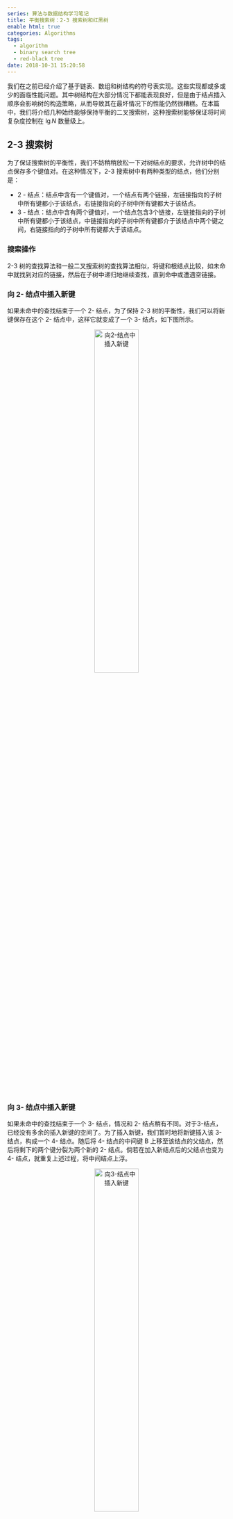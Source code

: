 ```yaml
---
series: 算法与数据结构学习笔记
title: 平衡搜索树：2-3 搜索树和红黑树
enable html: true
categories: Algorithms
tags:
  - algorithm
  - binary search tree
  - red-black tree
date: 2018-10-31 15:20:58
---
```


我们在之前已经介绍了基于链表、数组和树结构的符号表实现。这些实现都或多或少的面临性能问题。其中树结构在大部分情况下都能表现良好，但是由于结点插入顺序会影响树的构造策略，从而导致其在最坏情况下的性能仍然很糟糕。在本篇中，我们将介绍几种始终能够保持平衡的二叉搜索树，这种搜索树能够保证将时间复杂度控制在 $\lg N$ 数量级上。

<!-- more -->

## 2-3 搜索树

为了保证搜索树的平衡性，我们不妨稍稍放松一下对树结点的要求，允许树中的结点保存多个键值对。在这种情况下，2-3 搜索树中有两种类型的结点，他们分别是：

- 2 - 结点：结点中含有一个键值对，一个结点有两个链接，左链接指向的子树中所有键都小于该结点，右链接指向的子树中所有键都大于该结点。
- 3 - 结点：结点中含有两个键值对，一个结点包含3个链接，左链接指向的子树中所有键都小于该结点，中链接指向的子树中所有键都介于该结点中两个键之间，右链接指向的子树中所有键都大于该结点。

### 搜索操作

2-3 树的查找算法和一般二叉搜索树的查找算法相似，将键和根结点比较，如未命中就找到对应的链接，然后在子树中递归地继续查找，直到命中或遭遇空链接。

### 向 2- 结点中插入新键

如果未命中的查找结束于一个 2- 结点，为了保持 2-3 树的平衡性，我们可以将新键保存在这个 2- 结点中，这样它就变成了一个 3- 结点，如下图所示。

<div align="center">  
<img
    src="http://images.herculas.cn/image/blog/algorithms/search3/insert%20into%20a%202-node.png"
    width="45%"
    alt="向2-结点中插入新键"
/>
</div>

### 向 3- 结点中插入新键

如果未命中的查找结束于一个 3- 结点，情况和 2- 结点稍有不同。对于3-结点，已经没有多余的插入新键的空间了。为了插入新键，我们暂时地将新键插入该 3- 结点，构成一个 4- 结点。随后将 4- 结点的中间键 B 上移至该结点的父结点，然后将剩下的两个键分裂为两个新的 2- 结点。倘若在加入新结点后的父结点也变为 4- 结点，就重复上述过程，将中间结点上浮。

<div align="center">  
<img
    src="http://images.herculas.cn/image/blog/algorithms/search3/insert%20into%20a%203-node.png"
    width="45%"
    alt="向3-结点中插入新键"
/>
</div>

### 分解根结点

如果上面步骤中的上浮操作最终使得根结点也成为 4- 结点，我们可以将该 4- 结点分解成 3 个 2- 结点，将中间键上浮为新的根结点，左右键作为其子结点。

<div align="center">  
<img
    src="http://images.herculas.cn/image/blog/algorithms/search3/splitting%20the%20root.png"
    width="45%"
    alt="分解根结点"
/>
</div>

### 全局性质

注意到，上述插入操作所带来的所有变换都是局部变换，除了相关的结点和链接之外不需要修改或检查树的其他部分。这些局部变换不会影响树的全剧有序性和平衡性，亦即任意空链接到根结点的路径长度都是相等的。

可以证明，在一棵大小为 $N$ 的 2-3 树中，查找和插入操作访问的结点必然不超过 $\lg N$ 个。最好的情况下，访问 2-3 树的时间复杂度为 $0.631 \lg N$。上述最坏情况在 2-3 树全由 2- 结点构成时取得，最好情况在 2-3 树全由 3- 结点构成时取得。

## 红黑树

上述 2-3 树帮助我们构建了一种基于树结构的平衡的符号表实现，但是 2-3 树的代码实现过于复杂，因为我们需要实现不同的结点类型和上浮操作。接下来，我们将介绍一种名为**红黑树**的数据结构来表达 2-3 树的思想。红黑树的实现相较 2-3 树更加容易，因为红黑树的很多操作可以直接复用普通二叉搜索树的代码。

### 等价性

红黑树的基本思想是用标准二叉树结点和额外的信息来完全替换 2-3 树，同时维持 2-3 树的平衡性。为了实现这个目的，我们使用左偏红链接来来连接 2-3 树中 3- 结点的两个内键。

完全脱离 2-3 树的红黑树可以用以下方法定义：

- 含有红黑链接的二叉搜索树；
- 所有红链接均为左链接；
- 没有任何一个结点同时与两条红链接相连；
- 完美黑平衡，即任意空链接到根结点的路径上的黑链接数量相同。

满足以上定义的红黑树，被称为左偏红黑二叉搜索树 (LLRB, Left-leaning Red-black Binary Search Tree)，和相应的 2-3 树必能一一对应，原因是可以将所有红链接画平，这样所有空链接到根结点的距离可以直观的观察而被证明是相同的。如果将红链接相连的两个结点合并，得到的就是标准的 2-3 树。

<div align="center">  
<img
    src="http://images.herculas.cn/image/blog/algorithms/search3/1-1%20correspondence%20between%20RBBSTs%20and%202-3%20trees.png"
    width="50%"
    alt="红黑树和2-3树的等价性"
/>
</div>

### LLRB的基本表示

考虑到二叉树中的每个结点都只有一条指向自己的连接（从父结点指向它），我们需要将该链接的颜色作为结点的性质保存在结点对象中。

```Java
public class RedBlackBST<Key extends Comparable<Key>, Value> {
    private static final boolean RED = true;
    private static final boolean BLACK = false;

    private Node root;

    private class Node {
        private Key key;
        private Value val;
        private Node left, right;
        private boolean color;
        private int size;

        public Node(Key key, Value val, boolean color, int size)  {
            this.key = key;
            this.val = val;
            this.color = color;
            this.size = size;
        }
    }

    private boolean isRed(Node x) {
        if (x == null)
            return false;
        return x.color == RED;
    }
}
```

### 搜索操作

由于红黑树的实现没有改变二叉树的结点表示和结构，所以红黑树的搜索实现可以直接使用普通二叉搜索树的搜索实现。

```Java
public Value get(Key key) {
    if (key == null)
        throw new IllegalArgumentException("argument to get() is null");
    return get(root, key);
}

private Value get(Node x, Key key) {
    while (x != null) {
        int cmp = key.compareTo(x.key);
        if (cmp < 0)
            x = x.left;
        else if (cmp > 0)
            x = x.right;
        else
            return x.val;
    }
    return null;
}
```

除了搜索操作外，其他的一些基本操作如`floor`，`iteration`和`selection`都和二叉搜索树的实现相同，不再赘述。

### 基本原子操作

在实现插入操作之前，我们有一些基本的原子操作需要事先实现。这些原子操作将会在插入操作中被反复使用，是红黑树实现的基础。

#### 左旋 (Left Rotation)

在实现插入或删除操作时可能会出现红色右链接或两条红色的右链接，在操作完成之前这些情况必须被修复。旋转操作可以改变红链接的指向。左旋可以将红色的右链接转化为左链接，其具体原理可参照下图：

<div align="center">  
<img
    src="http://images.herculas.cn/image/blog/algorithms/search3/left%20rotation.png"
    width="75%"
    alt="左旋"
/>
</div>

其具体实现如下：

```Java
private Node rotateLeft(Node h) {
    Node x = h.right;
    h.right = x.left;
    x.left = h;
    x.color = x.left.color;
    x.left.color = RED;

    x.size = h.size;
    h.size = size(h.left) + size(h.right) + 1;

    return x;
}
```

#### 右旋 (Right Rotation)

右旋操作与左旋类似，只需要将对应的链接互换即可。其示意图如下：

<div align="center">  
<img
    src="http://images.herculas.cn/image/blog/algorithms/search3/right%20rotation.png"
    width="75%"
    alt="右旋"
/>
</div>

其具体实现如下：

```Java
private Node rotateRight(Node h) {
    Node x = h.left;
    h.left = x.right;
    x.right = h;
    x.color = x.right.color;
    x.right.color = RED;

    x.size = h.size;
    h.size = size(h.left) + size(h.right) + 1;

    return x;
}
```

旋转操作

#### 颜色转换 (Color Flip)

插入或删除操作可能会使某个结点的两个链接都为红链接，这时需要进行颜色转换以使得该结点的链接满足红黑树的要求。其示意图如下：

<div align="center">  
<img
    src="http://images.herculas.cn/image/blog/algorithms/search3/flip%20colors.png"
    width="90%"
    alt="颜色转换"
/>
</div>

其实现如下：

```Java
private void flipColors(Node h) {
    h.color = !h.color;
    h.left.color = !h.left.color;
    h.right.color = !h.right.color;
}
```

和左右旋一样，颜色转换也是局部操作，既不需要知道其他结点的情况，也不会改变整棵树的黑平衡性。

### 插入操作

实现插入操作的中心思想是始终维持和 2-3 树的一一对应关系，通过使用上述的 LLRB 基本原子操作来维护整棵树的黑平衡性和有序性。

#### 情况 1：向一棵只有一个键（即一个 2- 结点）的树中插入新键

一棵只含有一个键的树只含有一个 2- 结点。插入新键后，若新键小于老键，只需新增一个红链接下的结点即可。若新键大于老键，则新增的结点将会产生一条右偏的红链接，此时需要使用左旋操作修正链接。两种情况的示意图如下：

<div align="center">  
<img
    src="http://images.herculas.cn/image/blog/algorithms/search3/insert%20into%20a%20tree%20with%201%20node.png"
    width="70%"
    alt="情况1"
/>
</div>

#### 情况 2：向树底部的 2- 结点插入新键

想要在树底新增一个新键，首先需要使用基本的二叉搜索树算法向红黑树中查找新键的位置，然后使用红链接将新结点和其父结点相连。如果其父结点是一个 2- 结点（即指向父结点的链接为黑链接），则可以使用情况1中的方法调整链接。

<div align="center">  
<img
    src="http://images.herculas.cn/image/blog/algorithms/search3/insert%20into%20a%202-node%20at%20the%20bottom.png"
    width="45%"
    alt="情况2"
/>
</div>

#### 情况 3：向一棵只有两个键（即一个 3- 结点）的树中插入新键

这种情况分为三种子情况，分别为：

1. 新键大于原树中的两个键。这时新键被连接到 3- 结点的右链接上。这时树是平衡的，只需将两条链接由红变黑即可（颜色转换）。
2. 新键小于原树中的两个键。这时新键被连接到最左边的空链接上，这样就产生了两条连续的红链接。继续将上层的红链接右旋，我们就得到了第一种情况。
3. 新键介于原树中两个键之间。这时新键被接在左键的右链接上。我们只需将下层的红链接左旋即可得到第二种情况。

<div align="center">  
<img
    src="http://images.herculas.cn/image/blog/algorithms/search3/insert%20into%20a%20tree%20with%202%20nodes.png"
    width="90%"
    alt="情况3"
/>
</div>

#### 情况 4：向树底部的 3- 结点插入新键

想要在树底部的 3- 结点下插入一个新键，情况大致和情况 3 中的 3 种子情况相似。

1. 指向新结点的链接是 3- 结点的右链接，这时我们只需转换颜色即可。
2. 指向新结点的链接是 3- 结点的左链接，这时我们需要进行右旋转然后再转换颜色。
3. 指向新结点的链接是 3- 结点的中链接，这时我们需要先左旋转下层链接然后右旋转上层链接，最后再转换颜色。

上述颜色转换操作会将中结点的链接变红，这意味着将其送入了父结点中。随后我们可以在父结点中采用同样的方式解决该问题。

<div align="center">  
<img
    src="http://images.herculas.cn/image/blog/algorithms/search3/insert%20into%20a%203-node%20at%20the%20bottom%201.png"
    width="90%"
    alt="情况4"
/>
</div>

<div align="center">  
<img
    src="http://images.herculas.cn/image/blog/algorithms/search3/insert%20into%20a%203-node%20at%20the%20bottom%202.png"
    width="90%"
    alt="情况4"
/>
</div>

#### 实现

只需要在沿着插入点到根结点的路径向上移动时所经过的每个结点中顺序完成以下操作，我们就能够完成插入操作：

1. 如果右子结点是红色的而左子节点是黑色的，进行左旋转；
2. 如果左子结点是红色的，且它的左子结点也是红色的，进行右旋转；
3. 如果左右子结点均为红色，就进行颜色转换。

<div align="center">  
<img
    src="http://images.herculas.cn/image/blog/algorithms/search3/conditions%20switch.png"
    width="45%"
    alt="状态转换示意图"
/>
</div>

实现代码如下：

```Java
public void put(Key key, Value val) {
    if (key == null)
        throw new IllegalArgumentException("first argument to put() is null");
    if (val == null) {
        delete(key);
        return;
    }

    root = put(root, key, val);
    root.color = BLACK;
}

private Node put(Node h, Key key, Value val) {
    if (h == null)
        return new Node(key, val, RED, 1);

    int cmp = key.compareTo(h.key);

    if (cmp < 0)
        h.left = put(h.left, key, val);
    else if (cmp > 0)
        h.right = put(h.right, key, val);
    else
        h.val = val;

    if (isRed(h.right) && !isRed(h.left))
        h = rotateLeft(h);
    if (isRed(h.left) && isRed(h.left.left))
        h = rotateRight(h);
    if (isRed(h.left) && isRed(h.right))
        flipColors(h);
    h.size = size(h.left) + size(h.right) + 1;
    return h;
}
```

### 性能表现

以下关于红黑树的结论可以通过证明得到：

1. 可以证明，所有基于红黑树的符号表实现都能保证操作的时间复杂度为对数级别。
2. 一棵大小为 $N$ 的红黑树的高度不会超过 $2\lg N$。
3. 一棵大小为 $N$ 的红黑树中，根结点到任意结点的平均路径长度为约 $1.00 \lg N$。

和之前我们介绍过的几种符号表实现进行比较，很容易发现红黑树的表现最为优异。

|数据结构|最坏查找|最坏插入|最坏删除|平均查找|平均插入|平均删除|
|:-----:|:----:|:-----:|:-----:|:----:|:----:|:----:|
|无序链表|$N$|$N$|$N$|$\frac{N}{2}$|$N$|$\frac{N}{2}$|
|有序数组|$\lg N$|$2N$|$N$|$\lg N$|$\frac{N}{2}$|$\frac{N}{2}$|
|二叉搜索树|$N$|$N$|$N$|$1.39 \lg N$|$1.39 \lg N$|?|
|2-3树|$c \lg N$|$c \lg N$|$c \lg N$|$c \lg N$|$c \lg N$|$c \lg N$|
|红黑树|$2 \lg N$|$2 \lg N$|$2 \lg N$|$1.00 \lg N$|$1.00 \lg N$|$1.00 \lg N$|

## 参考文献

1. [Robert Sedgewick, Kevin Wayne. 算法 第四版](https://book.douban.com/subject/19952400/)
2. [Kevin Wayne,  Robert Sedgewick. Coursera Algorithms Part I, Princeton University.](https://www.coursera.org/learn/algorithms-part1/home/welcome)
